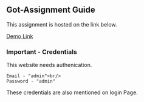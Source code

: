 ## Got-Assignment Guide

This assignment is hosted on the link below.


[Demo Link](https://got-assignment.netlify.app/)


### Important - Credentials

This website needs authenication.

```
Email - "admin"<br/>
Password - "admin"
```

These credentials are also mentioned on login Page.
